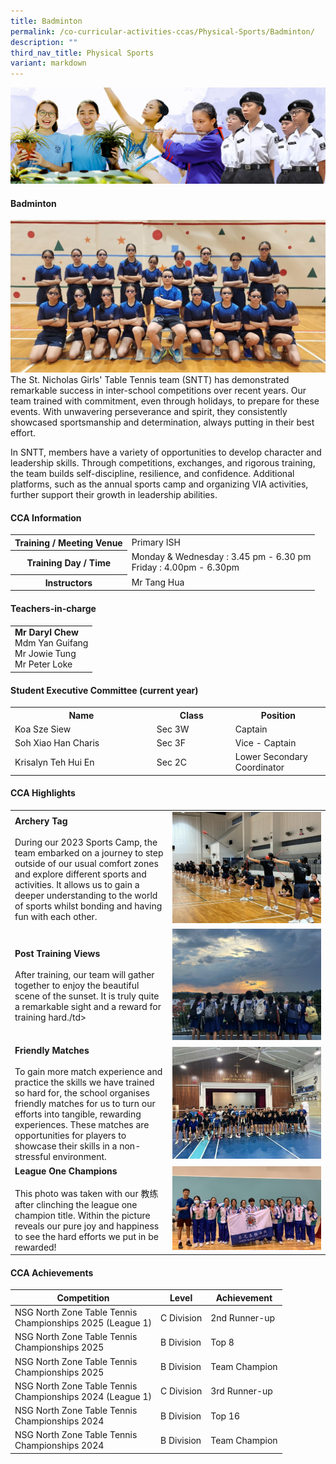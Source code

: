 ```yaml
---
title: Badminton
permalink: /co-curricular-activities-ccas/Physical-Sports/Badminton/
description: ""
third_nav_title: Physical Sports
variant: markdown
---
```

![](/images/01%20Banner%20Photos/05%20subpage%20cca.jpg)

#### **Badminton**

<img src="/images/06%20CCA/PS%20Badminton/Picture3A.jpg">
<br>The St. Nicholas Girls' Table Tennis team (SNTT) has demonstrated remarkable success in inter-school competitions over recent years. Our team trained with commitment, even through holidays, to prepare for these events. With unwavering perseverance and spirit, they consistently showcased sportsmanship and determination, always putting in their best effort.

In SNTT, members have a variety of opportunities to develop character and leadership skills. Through competitions, exchanges, and rigorous training, the team builds self-discipline, resilience, and confidence. Additional platforms, such as the annual sports camp and organizing VIA activities, further support their growth in leadership abilities.

#### **CCA Information**

<table style="width:100%">
<tbody>
<tr><th>Training / Meeting Venue</th><td> Primary ISH</td></tr>
<tr><th>Training Day / Time</th><td>Monday &amp; Wednesday : 3.45 pm - 6.30 pm<br>Friday : 4.00pm - 6.30pm</td></tr>
<tr><th>Instructors</th><td> Mr Tang Hua</td></tr>
</tbody></table>

#### **Teachers-in-charge**

<table style="width:100%">
<tbody>
<tr><td><b>Mr Daryl Chew</b><br>Mdm Yan Guifang<br>Mr Jowie Tung <br>Mr Peter Loke</td></tr>
</tbody></table>

#### **Student Executive Committee (current year)**

<table style="width:100%">
<tbody>
<tr>
<th style="width:45%">Name</th>
<th style="width:25%">Class</th> 
<th style="width:30%">Position</th>
</tr>
<tr><td>Koa Sze Siew </td><td>Sec 3W</td><td>Captain</td></tr>
<tr><td>Soh Xiao Han Charis</td><td>Sec 3F</td><td>Vice - Captain</td></tr>
<tr><td>Krisalyn Teh Hui En</td><td>Sec 2C</td><td>Lower Secondary Coordinator</td></tr>
</tbody></table>

#### **CCA Highlights**

<table style="width:100%">
<tbody>
<tr><td style="width:50%"><b>Archery Tag</b><br><br>During our 2023 Sports Camp, the team embarked on a journey to step outside of our usual comfort zones and explore different sports and activities. It allows us to gain a deeper understanding to the world of sports whilst bonding and having fun with each other.
</td><td><img src="/images/06%20CCA/PS%20Badminton/Picture35.jpg"></td></tr>

<tr><td style="width:50%"><b>Post Training Views</b><br><br>After training, our team will gather together to enjoy the beautiful scene of the sunset. It is truly quite a remarkable sight and a reward for training hard./td&gt;
</td><td><img src="/images/06%20CCA/PS%20Badminton/Picture36.jpg">
</td></tr>
	
<tr><td style="width:50%"><b>Friendly Matches</b><br><br>To gain more match experience and practice the skills we have trained so hard for, the school organises friendly matches for us to turn our efforts into tangible, rewarding experiences. These matches are opportunities for players to showcase their skills in a non-stressful environment.</td>
<td><img src="/images/06%20CCA/PS%20Badminton/Picture37.jpg"></td></tr>	

<tr><td style="width:50%"><b>League One Champions</b><br><br>This photo was taken with our 教练 after clinching the league one champion title. Within the picture reveals our pure joy and happiness to see the hard efforts we put in be rewarded!
</td><td><img src="/images/06%20CCA/PS%20Badminton/Picture38.jpg">
</td></tr>
	
</tbody></table>

#### **CCA Achievements**


| Competition | Level | Achievement |
| -------- | -------- | -------- |
| NSG North Zone Table Tennis<br>Championships 2025 (League 1) | C Division | 2nd Runner-up |
| NSG North Zone Table Tennis<br>Championships 2025 | B Division | Top 8 |
| NSG North Zone Table Tennis<br>Championships 2025 | B Division | Team Champion |
| NSG North Zone Table Tennis<br>Championships 2024 (League 1) | C Division | 3rd Runner-up |
| NSG North Zone Table Tennis<br>Championships 2024 | B Division | Top 16 |
| NSG North Zone Table Tennis<br>Championships 2024 | B Division | Team Champion |